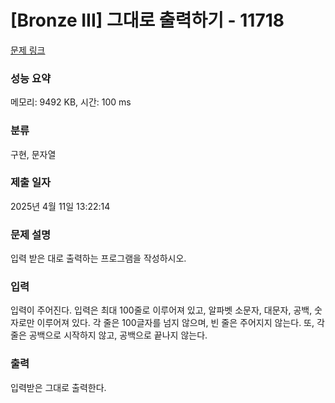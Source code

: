 # [Bronze III] 그대로 출력하기 - 11718 

[문제 링크](https://www.acmicpc.net/problem/11718) 

### 성능 요약

메모리: 9492 KB, 시간: 100 ms

### 분류

구현, 문자열

### 제출 일자

2025년 4월 11일 13:22:14

### 문제 설명

<p style="user-select: auto !important;">입력 받은 대로 출력하는 프로그램을 작성하시오.</p>

### 입력 

 <p style="user-select: auto !important;">입력이 주어진다. 입력은 최대 100줄로 이루어져 있고, 알파벳 소문자, 대문자, 공백, 숫자로만 이루어져 있다. 각 줄은 100글자를 넘지 않으며, 빈 줄은 주어지지 않는다. 또, 각 줄은 공백으로 시작하지 않고, 공백으로 끝나지 않는다.</p>

### 출력 

 <p style="user-select: auto !important;">입력받은 그대로 출력한다.</p>

